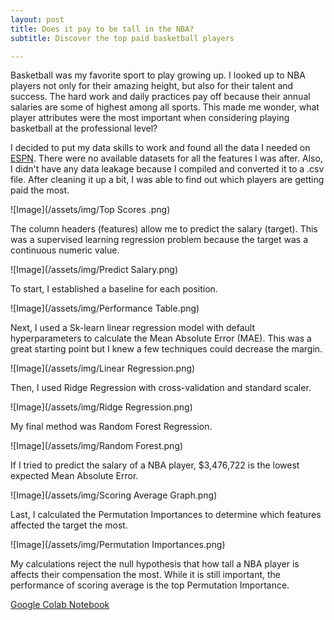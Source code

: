 ```yaml
---
layout: post
title: Does it pay to be tall in the NBA?
subtitle: Discover the top paid basketball players 

---
```

Basketball was my favorite sport to play growing up. I looked up to NBA players not only for their amazing height, but also for their talent and success. The hard work and daily practices pay off because their annual salaries are some of highest among all sports. This made me wonder, what player attributes were the most important when considering playing basketball at the professional level?

I decided to put my data skills to work and found all the data I needed on [ESPN](http://www.espn.com/nba/salaries). There were no available datasets for all the features I was after. Also, I didn't have any data leakage because I compiled and converted it to a .csv file. After cleaning it up a bit, I was able to find out which players are getting paid the most.

![Image](/assets/img/Top Scores .png)

The column headers (features) allow me to predict the salary (target). This was a supervised learning regression problem because the target was a continuous numeric value.

![Image](/assets/img/Predict Salary.png)

To start, I established a baseline for each position.

![Image](/assets/img/Performance Table.png)

Next, I used a Sk-learn linear regression model with default hyperparameters to calculate the Mean Absolute Error (MAE). This was a great starting point but I knew a few techniques could decrease the margin. 

![Image](/assets/img/Linear Regression.png)

Then, I used Ridge Regression with cross-validation and standard scaler.

![Image](/assets/img/Ridge Regression.png)

My final method was Random Forest Regression. 

![Image](/assets/img/Random Forest.png)

If I tried to predict the salary of a NBA player, $3,476,722 is the lowest expected Mean Absolute Error. 

![Image](/assets/img/Scoring Average Graph.png)

Last, I calculated the Permutation Importances to determine which features affected the target the most. 

![Image](/assets/img/Permutation Importances.png)

My calculations reject the null hypothesis that how tall a NBA player is affects their compensation the most. While it is still important, the performance of scoring average is the top Permutation Importance.

[Google Colab Notebook](https://colab.research.google.com/drive/1JucPgqGeqT5Ghasi0i8v7rpqzktVfF5Q?usp=sharing)

